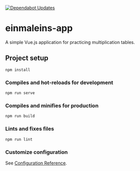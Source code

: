 [![Dependabot Updates](https://github.com/ctietze/einmaleins-app/actions/workflows/dependabot/dependabot-updates/badge.svg)](https://github.com/ctietze/einmaleins-app/actions/workflows/dependabot/dependabot-updates)

# einmaleins-app

A simple Vue.js application for practicing multiplication tables.


## Project setup
```
npm install
```

### Compiles and hot-reloads for development
```
npm run serve
```

### Compiles and minifies for production
```
npm run build
```

### Lints and fixes files
```
npm run lint
```

### Customize configuration
See [Configuration Reference](https://cli.vuejs.org/config/).
